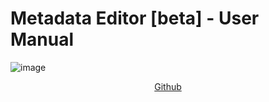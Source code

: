 # Metadata Editor [beta] - User Manual




![image](https://user-images.githubusercontent.com/35276300/217094944-390403c6-2377-4427-8af9-89a33dacf898.png)

<p align="center">
  <a href="https://github.com/ihsn/editor">
    Github
  </a>
</p>
